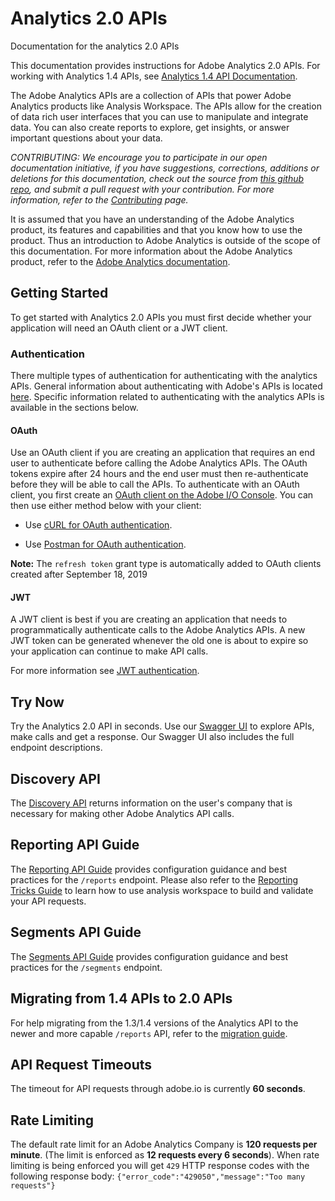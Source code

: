 # Analytics 2.0 APIs
Documentation for the analytics 2.0 APIs

This documentation provides instructions for Adobe Analytics 2.0 APIs. For working with Analytics 1.4 APIs, see [Analytics 1.4 API Documentation](https://github.com/AdobeDocs/analytics-1.4-apis).

The Adobe Analytics APIs are a collection of APIs that power Adobe Analytics products like Analysis Workspace. The APIs allow for the creation of data rich user interfaces that you can use to manipulate and integrate data. You can also create reports to explore, get insights, or answer important questions about your data.  


_CONTRIBUTING: We encourage you to participate in our open documentation initiative, if you have suggestions, corrections, additions or deletions for this documentation, check out the source from [this github repo](https://github.com/AdobeDocs/analytics-2.0-apis), and submit a pull request with your contribution. For more information, refer to the [Contributing](https://github.com/AdobeDocs/analytics-2.0-apis/blob/master/CONTRIBUTING.md) page._

It is assumed that you have an understanding of the Adobe Analytics product, its features and capabilities and that you know how to use the product. Thus an introduction to Adobe Analytics is outside of the scope of this documentation. For more information about the Adobe Analytics product, refer to the [Adobe Analytics documentation](https://marketing.adobe.com/resources/help/en_US/analytics/getting-started/).


## Getting Started
To get started with Analytics 2.0 APIs you must first decide whether your application will need an OAuth client or a JWT client.

### Authentication 
There multiple types of authentication for authenticating with the analytics APIs. General information about authenticating with Adobe's APIs is located [here](https://www.adobe.io/authentication/auth-methods.html#!AdobeDocs/adobeio-auth/master/AuthenticationOverview/AuthenticationGuide.md). Specific information related to authenticating with the analytics APIs is available in the sections below.

#### OAuth

Use an OAuth client if you are creating an application that requires an end user to authenticate before calling the Adobe Analytics APIs. The OAuth tokens expire after 24 hours and the end user must then re-authenticate before they will be able to call the APIs. To authenticate with an OAuth client, you first create an [OAuth client on the Adobe I/O Console](create-oauth-client.md). You can then use either method below with your client:

* Use [cURL for OAuth authentication](oauth-curl.md).

* Use [Postman for OAuth authentication](oauth-postman.md).

**Note:** The `refresh token` grant type is automatically added to OAuth clients created after September 18, 2019

#### JWT

A JWT client is best if you are creating an application that needs to programmatically authenticate calls to the Adobe Analytics APIs. A new JWT token can be generated whenever the old one is about to expire so your application can continue to make API calls. 

For more information see [JWT authentication](jwt.md).

## Try Now
Try the Analytics 2.0 API in seconds. Use our [Swagger UI](https://adobedocs.github.io/analytics-2.0-apis/) to explore APIs, make calls and get a response. Our Swagger UI also includes the full endpoint descriptions. 

## Discovery API
The [Discovery API](discovery.md) returns information on the user's company that is necessary for making other Adobe Analytics API calls.

## Reporting API Guide
The [Reporting API Guide](reporting-guide.md) provides configuration guidance and best practices for the ```/reports``` endpoint.
Please also refer to the [Reporting Tricks Guide](reporting-tricks.md) to learn how to use analysis workspace to build and validate your API requests.

## Segments API Guide
The [Segments API Guide](segments-guide.md) provides configuration guidance and best practices for the ```/segments``` endpoint.

## Migrating from 1.4 APIs to 2.0 APIs
For help migrating from the 1.3/1.4 versions of the Analytics API to the newer and more capable ```/reports``` API, refer to the [migration guide](migration-guide.md).

## API Request Timeouts
The timeout for API requests through adobe.io is currently **60 seconds**.

## Rate Limiting
The default rate limit for an Adobe Analytics Company is **120 requests per minute**. (The limit is enforced as **12 requests every 6 seconds**). When rate limiting is being enforced you will get `429` HTTP response codes with the following response body: ```{"error_code":"429050","message":"Too many requests"}```
